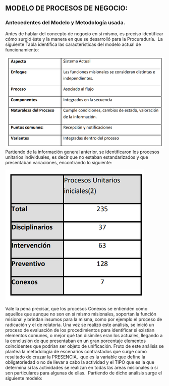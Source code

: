 ## MODELO DE PROCESOS DE NEGOCIO:

### Antecedentes del Modelo y Metodología usada. 

Antes de hablar del concepto de negocio en sí mismo, es preciso identificar cómo surgió éste y la manera en que se desarrolló para la Procuraduría.  La siguiente Tabla identifica las características del modelo actual de funcionamiento:

![](/assets/import04.png) Partiendo de la información general anterior, se identificaron los procesos unitarios individuales, es decir que no estaban estandarizados y que presentaban variaciones, encontrando lo siguiente:

![](/assets/import05.png)



 Vale la pena precisar, que los procesos Conexos se entienden como aquellos que aunque no son en sí mismo misionales, soportan la función misional y brindan insumos para la misma, como por ejemplo el proceso de radicación y el de relatoría. Una vez se realizó este análisis, se inició un proceso de evaluación de los procedimientos para identificar si existían elementos comunes, o mejor qué tan disímiles eran los actuales, llegando a la conclusión de que presentaban en un gran porcentaje elementos coincidentes que podrían ser objeto de unificación. Fruto de este análisis se plantea la metodología de escenarios contrastados que surge como resultado de cruzar la PRESENCIA,  que es la variable que define la obligatoriedad o no de llevar a cabo la actividad y el TIPO que es la que determina si las actividades se realizan en todas las áreas misionales o si son particulares para algunas de ellas.  Partiendo de dicho análisis surge el siguiente modelo:


